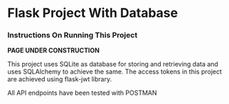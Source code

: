 # Flask Project With Database

### Instructions On Running This Project

**PAGE UNDER CONSTRUCTION**

This project uses SQLite as database for storing and retrieving data and uses SQLAlchemy to achieve the same. The
access tokens in this project are achieved using flask-jwt library.


All API endpoints have been tested with POSTMAN